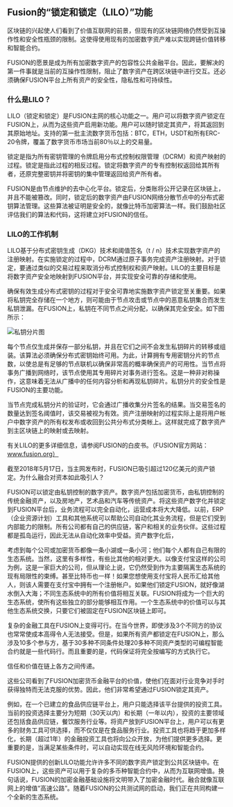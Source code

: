 ## Fusion的“锁定和锁定（LILO）”功能

区块链的兴起使人们看到了价值互联网的前景，但现有的区块链网络仍然受到互操作性和安全性瓶颈的限制。这使得使用现有的加密数字资产难以实现跨链价值转移和智能合约。

FUSION的愿景是成为所有加密数字资产的包容性公共金融平台。因此，要解决的第一件事就是当前的互操作性限制，阻止了数字资产在跨区块链中进行交互。还必须确保FUSION平台上所有资产的安全性，隐私性和可持续性。

### 什么是LILO？

LILO（锁定和锁定）是FUSION主网的核心功能之一。用户可以将数字资产锁定在FUSION上，从而为这些资产启用新功能。用户可以随时锁定其资产，将其返回到其原始地址。支持的第一批主流数字货币包括：BTC，ETH，USDT和所有ERC-20令牌，覆盖了数字货币市场当前80％以上的交易量。

锁定是指为所有密钥管理的令牌启用分布式控制权限管理（DCRM）和资产映射的过程。锁定是指此过程的相反过程。锁定将数字资产的专有控制权返回给其所有者，还原完整密钥并将密钥的集中管理返回给资产所有者。

FUSION是由节点维护的去中心化平台。锁定后，分类账将公开记录在区块链上，并且不能被篡改。同时，锁定后的数字资产由FUSION网络分散节点中的分布式密钥算法管理。这些算法被证明是安全的，就像比特币加密算法一样。我们鼓励社区评估我们的算法和代码，这将建立对FUSION的信任。

### LILO的工作机制

LILO基于分布式密钥生成（DKG）技术和阈值签名（t / n）技术实现数字资产的注册映射。在实施锁定的过程中，DCRM通过原子事务完成资产注册映射。对于锁定，要通过类似的交易过程来取消分布式控制权和资产映射。LILO的主要目标是将数字资产安全地映射到FUSION平台，并实现安全可靠的存储和使用。

确保有效生成分布式密钥的过程对于安全可靠地实施数字资产锁定至关重要。如果将私钥完全存储在一个地方，则可能由于节点攻击或节点中的恶意私钥集合而发生私钥泄漏。在FUSION上，私钥在不同节点之间分配，以确保其完全安全。如下图所示：

![私钥分片图](https://i.loli.net/2019/11/14/4GxNPa8XYdvebnQ.png)

每个节点仅生成并保存一部分私钥，并且在它们之间不会发生私钥碎片的转移或组装。该算法必须确保分布式密钥始终可用。为此，计算拥有专用密钥分片的节点数，以使总是有足够的节点联机以确保非常高的概率确保资产的可用性。当节点将事务广播到网络时，该节点使用其专用碎片对事务进行签名。这是一种非对称操作，这意味着无法从广播中的任何内容分析和再现私钥碎片。私钥分片的安全性是FUSION的主要功能。

当节点完成私钥分片的验证时，它会通过广播收集分片签名的结果。当交易签名的数量达到签名阈值时，该交易被视为有效。资产注册映射的过程实际上是将用户帐户中数字资产的所有权发布或收回到公共分布式分类帐上。这样就完成了数字资产到主区块链上的映射或去映射。

有关LILO的更多详细信息，请参阅FUSION的白皮书。（FUSION官方网站：www.fusion.org）

截至2018年5月17日，当主网发布时，FUSION已吸引超过120亿美元的资产锁定。为什么融合对资本如此吸引人？

FUSION可以锁定由私钥控制的数字资产。数字资产包括加密货币，由私钥控制的传统金融资产，以及房地产，艺术品和汽车等传统资产。将这些资产数字化并锁定到FUSION平台后，业务流程可以完全自动化，运营成本将大大降低。以前，ERP（企业资源计划）工具和其他系统可以帮助公司自动化其业务流程，但是它们受到内部能力的限制。所有公司都有自己的供应链，客户和相关的业务伙伴。这些过程都是孤岛运行，因此无法从自动化效率中受益。资产数字化后，

考虑到每个公司或加密货币都像一条小湖或一条小河；他们每个人都有自己有限的生态系统。当然，这里有多样性，有些比其他的相对更大。以像支付宝这样的公司为例，这是一家巨大的公司，但从理论上说，它仍然受到作为主要隔离生态系统的现有局限性的束缚。甚至比特币也一样！如果您想使用支付宝将人民币汇给其他人，则该人需要在支付宝中拥有一个注册帐户。如果他们锁定FUSION，就好像湖水倒入大海；不同生态系统中的所有价值将相互关联。FUSION将成为一个巨大的生态系统，使所有这些独立的部分能够相互作用。一个生态系统中的价值可以与其他生态系统交换，只要它们被固定在FUSION区块链上即可。

复杂的金融工具在FUSION上变得可行。在当今世界，即使涉及3个不同方的协议也常常使成本高得令人无法接受。但是，如果所有资产都锁定在FUSION上，那么涉及10多个参与方，基于30多种不同条件处理20多种不同资产类型的可编程智能合约就是一些代码行。而且重要的是，代码保证将完全按编写的方式执行它。

信任和价值在链上各方之间传递。

这些公司看到了FUSION加密货币金融平台的价值，使他们在面对行业竞争对手时获得独特而无法克服的优势。因此，他们非常希望通过FUSION锁定其资产。

例如，在一个已建立的食品供应链平台上，用户只能选择该平台提供的投资工具。当前的投资选择主要分为短期（30天以内）和长期（一年以内），投资的主要领域还包括食品供应链，餐饮服务行业等。将资产放到FUSION平台上，用户可以有更多的财务工具可供选择，而不仅仅是在食品服务行业。投资工具也将趋于更加多样化，长期（超过1年）的金融投资工具也将向公众开放，为他们提供更多选择。更重要的是，当满足某些条件时，可以自动实现在线无风险环境和智能合约。

FUSION提供的创新LILO功能允许许多不同的数字资产锁定到公共区块链中。在FUSION上，这些资产可以用于复杂的多币种智能合约中，从而为互联网增值。换句话说，FUSION的加密金融基础设施将文明带入了加密金融时代。融合就像互联网上的增值“高速公路”。随着FUSION的公共测试网的启动，我们正在共同构建一个全新的生态系统。